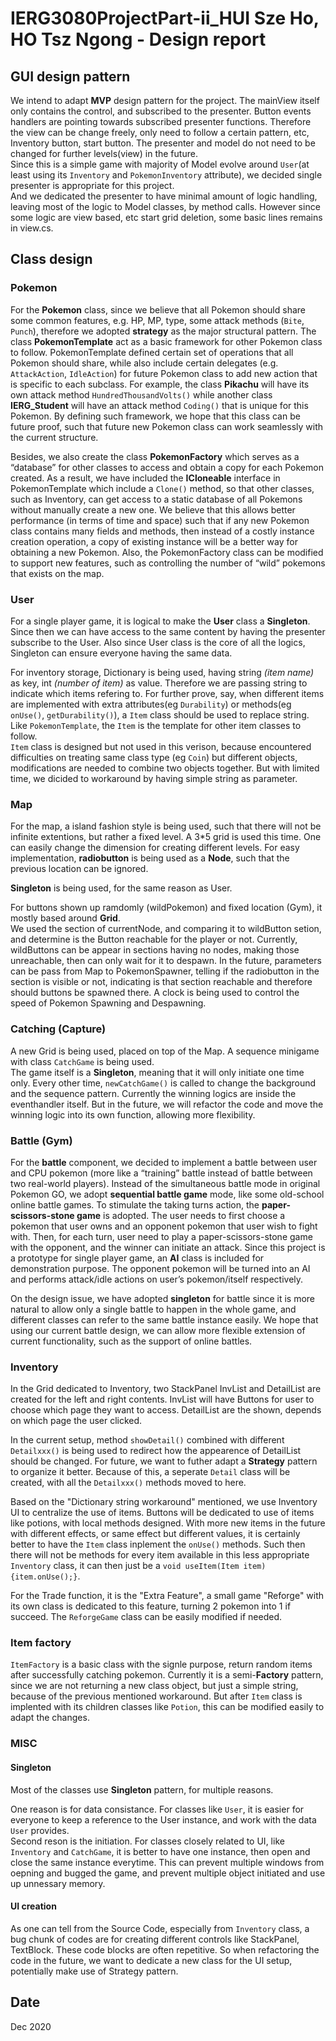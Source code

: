 # IERG3080ProjectPart-ii_HUI Sze Ho, HO Tsz Ngong - Design report
## GUI design pattern
We intend to adapt **MVP** design pattern for the project. The mainView itself only contains the control, and subscribed to the presenter. Button events handlers are pointing towards subscribed presenter functions. Therefore the view can be change freely, only need to follow a certain pattern, etc, Inventory button, start button. The presenter and model do not need to be changed for further levels(view) in the future. \
Since this is a simple game with majority of Model evolve around `User`(at least using its `Inventory` and `PokemonInventory` attribute), we decided single presenter is appropriate for this project. \
And we dedicated the presenter to have minimal amount of logic handling, leaving most of the logic to Model classes, by method calls.
However since some logic are view based, etc start grid deletion, some basic lines remains in view.cs.

## Class design
### Pokemon
For the **Pokemon** class, since we believe that all Pokemon should share some common features, e.g. HP, MP, type, some attack methods (`Bite`, `Punch`), therefore we adopted **strategy** as the major structural pattern. The class **PokemonTemplate** act as a basic framework for other Pokemon class to follow. PokemonTemplate defined certain set of operations that all Pokemon should share, while also include certain delegates (e.g. `AttackAction`, `IdleAction`) for future Pokemon class to add new action that is specific to each subclass. For example, the class **Pikachu** will have its own attack method  `HundredThousandVolts()` while another class **IERG_Student** will have an attack method `Coding()` that is unique for this Pokemon. By defining such framework, we hope that this class can be future proof, such that future new Pokemon class can work seamlessly with the current structure. 

Besides, we also create the class **PokemonFactory** which serves as a “database” for other classes to access and obtain a copy for each Pokemon created. As a result, we have included the **ICloneable** interface in PokemonTemplate which include a `Clone()` method, so that other classes, such as Inventory, can get access to a static database of all Pokemons without manually create a new one. We believe that this allows better performance (in terms of time and space) such that if any new Pokemon class contains many fields and methods, then instead of a costly instance creation operation, a copy of existing instance will be a better way for obtaining a new Pokemon. Also, the PokemonFactory class can be modified to support new features, such as controlling the number of “wild” pokemons that exists on the map.

### User
For a single player game, it is logical to make the **User** class a **Singleton**. Since then we can have access to the same content by having the presenter subscribe to the User. Also since User class is the core of all the logics, Singleton can ensure everyone having the same data.

For inventory storage, Dictionary is being used, having string *(item name)* as key, int *(number of item)* as value. Therefore we are passing string to indicate which items refering to. For further prove, say, when different items are implemented with extra attributes(eg `Durability`) or methods(eg `onUse()`, `getDurability()`), a `Item` class should be used to replace string. Like `PokemonTemplate`, the `Item` is the template for other item classes to follow. \
`Item` class is designed but not used in this verison, because encountered difficulties on treating same class type (eg `Coin`) but different objects, modifications are needed to combine two objects together. But with limited time, we dicided to workaround by having simple string as parameter.

### Map
For the map, a island fashion style is being used, such that there will not be infinite extentions, but rather a fixed level. A 3\*5 grid is used this time. One can easily change the dimension for creating different levels. For easy implementation, **radiobutton** is being used as a **Node**, such that the previous location can be ignored.

**Singleton** is being used, for the same reason as User.

For buttons shown up ramdomly (wildPokemon) and fixed location (Gym), it mostly based around **Grid**. \
We used the section of currentNode, and comparing it to wildButton setion, and determine is the Button reachable for the player or not. Currently, wildButtons can be appear in sections having no nodes, making those unreachable, then can only wait for it to despawn. In the future, parameters can be pass from Map to PokemonSpawner, telling if the radiobutton in the section is visible or not, indicating is that section reachable and therefore should buttons be spawned there. A clock is being used to control the speed of Pokemon Spawning and Despawning.

### Catching (Capture)
A new Grid is being used, placed on top of the Map. A sequence minigame with class `CatchGame` is being used. \
The game itself is a **Singleton**, meaning that it will only initiate one time only. Every other time, `newCatchGame()` is called to change the background and the sequence pattern. Currently the winning logics are inside the eventhandler itself. But in the future, we will refactor the code and move the winning logic into its own function, allowing more flexibility.

### Battle (Gym)
For the **battle** component, we decided to implement a battle between user and CPU pokemon (more like a “training” battle instead of battle between two real-world players). Instead of the simultaneous battle mode in original Pokemon GO, we adopt **sequential battle game** mode, like some old-school online battle games. To stimulate the taking turns action, the **paper-scissors-stone game** is adopted. The user needs to first choose a pokemon that user owns and an opponent pokemon that user wish to fight with. Then, for each turn, user need to play a paper-scissors-stone game with the opponent, and the winner can initiate an attack. Since this project is a prototype for single player game, an **AI** class is included for demonstration purpose. The opponent pokemon will be turned into an AI and performs attack/idle actions on user’s pokemon/itself respectively. 

On the design issue, we have adopted **singleton** for battle since it is more natural to allow only a single battle to happen in the whole game, and different classes can refer to the same battle instance easily. We hope that using our current battle design, we can allow more flexible extension of current functionality, such as the support of online battles. 

### Inventory
In the Grid dedicated to Inventory, two StackPanel InvList and DetailList are created for the left and right contents. InvList will have Buttons for user to choose which page they want to access. DetailList are the shown, depends on which page the user clicked.

In the current setup, method `showDetail()` combined with different `Detailxxx()` is being used to redirect how the appearence of DetailList should be changed. For future, we want to futher adapt a **Strategy** pattern to organize it better. Because of this, a seperate `Detail` class will be created, with all the `Detailxxx()` methods moved to here. 

Based on the "Dictionary string workaround" mentioned, we use Inventory UI to centralize the use of items. Buttons will be dedicated to use of items like potions, with local methods designed. With more new items in the future with different effects, or same effect but different values, it is certainly better to have the `Item` class inplement the `onUse()` methods. Such then there will not be methods for every item available in this less appropriate `Inventory` class, it can then just be a `void useItem(Item item) {item.onUse();}`. 

For the Trade function, it is the "Extra Feature", a small game "Reforge" with its own class is dedicated to this feature, turning 2 pokemon into 1 if succeed. The `ReforgeGame` class can be easily modified if needed.

### Item factory
`ItemFactory` is a basic class with the signle purpose, return random items after successfully catching pokemon. Currently it is a semi-**Factory** pattern, since we are not returning a new class object, but just a simple string, because of the previous mentioned workaround. But after `Item` class is implented with its children classes like `Potion`, this can be modified easily to adapt the changes.

### MISC
#### Singleton
Most of the classes use **Singleton** pattern, for multiple reasons.

One reason is for data consistance. For classes like `User`, it is easier for everyone to keep a reference to the User instance, and work with the data `User` provides. \
Second reson is the initiation. For classes closely related to UI, like `Inventory` and `CatchGame`, it is better to have one instance, then open and close the same instance everytime. This can prevent multiple windows from oepning and bugged the game, and prevent multiple object initiated and use up unnessary memory.

#### UI creation
As one can tell from the Source Code, especially from `Inventory` class, a bug chunk of codes are for creating different controls like StackPanel, TextBlock. These code blocks are often repetitive. So when refactoring the code in the future, we want to dedicate a new class for the UI setup, potentially make use of Strategy pattern.

## Date
Dec 2020
